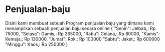 # Penjualan-baju
Disini kami membuat sebuah Program penjualan baju yang dimana kami menampilkan sebuah penjualan baju secara online 
{ "Senin": Jelbab,: Rp 75000, "Selasa": Gamis,: Rp 365000, "Rabu": Celana,: Rp 80000, "Kamis": Kemeja,: Rp 130000, "Jumat": Rok,: Rp 100000 "Sabtu": Jaket,: Rp 600000 "Minggu": Kaos,: Rp 250000 }
